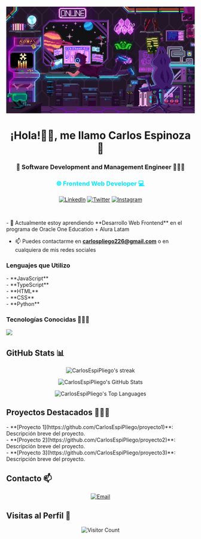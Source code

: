 <!-- Agregar banner -->
![Banner CarlosEspiPliego](./assets/devroom.gif)

<h1 align="center">¡Hola!👋🏼, me llamo Carlos Espinoza 🚀</h1>

<h3 align="center">👾 Software Development and Management Engineer 👨🏻‍💻</h3>
<h3 align="center" style="color: #00EAFF;">🌐 Frontend Web Developer 💻</h3>

<p align="center">
  <a href="https://linkedin.com/in/CarlosEspiPliego" target="_blank"><img align="center" width="48px" alt="LinkedIn" title="LinkedIn" src="https://img.icons8.com/?size=100&id=8808&format=png&color=00EAFF"/></a>
  <a href="https://twitter.com/CarlosEspiPlieg" target="_blank"><img align="center" width="48px" alt="Twitter" title="Twitter"  src="https://img.icons8.com/?size=100&id=phOKFKYpe00C&format=png&color=00EAFF"/></a>
  <a href="https://www.instagram.com/CarlosEspiPliego" target="_blank"><img align="center" src="https://img.icons8.com/?size=100&id=32309&format=png&color=00EAFF" alt="Instagram" title="Instagram" width="48px"/></a>
</p>

<br>

<p align="left">
- 🌱 Actualmente estoy aprendiendo **Desarrollo Web Frontend** en el programa de Oracle One Education + Alura Latam

- 📫 Puedes contactarme en **carlospliego226@gmail.com** o en cualquiera de mis redes sociales
</p>

<h3 align="left">Lenguajes que Utilizo</h3>

<p align="left">
- **JavaScript**<br>
- **TypeScript**<br>
- **HTML**<br>
- **CSS**<br>
- **Python**
</p>

<h3 align="left">Tecnologías Conocidas 👨🏻‍💻</h3>
<p align="left">
  <a href="https://skillicons.dev">
    <img src="https://skillicons.dev/icons?i=javascript,typescript,html,css,python,react,reactnative,bootstrap,tailwind,git,github,mysql,postgresql,mongodb,figma,photoshop,vscode,docker,linux" />
  </a>
</p>

<h2 align="left">GitHub Stats 📊</h2>

<p align="center">
  <img title="🔥 Get streak stats for your profile at git.io/streak-stats" alt="CarlosEspiPliego's streak" src="https://github-readme-streak-stats.herokuapp.com/?user=CarlosEspiPliego&theme=transparent&hide_border=true&locale=es"/>
</p>

<p align="center">
  <img alt="CarlosEspiPliego's GitHub Stats" src="https://github-readme-stats.vercel.app/api?username=CarlosEspiPliego&show_icons=true&theme=transparent&hide_border=true"/>
</p>

<p align="center">
  <img alt="CarlosEspiPliego's Top Languages" src="https://github-readme-stats.vercel.app/api/top-langs/?username=CarlosEspiPliego&theme=transparent&langs_count=10&hide_border=true"/>
</p>

<h2 align="left">Proyectos Destacados 👨🏻‍💻</h2>

<p align="left">
- **[Proyecto 1](https://github.com/CarlosEspiPliego/proyecto1)**: Descripción breve del proyecto.<br>
- **[Proyecto 2](https://github.com/CarlosEspiPliego/proyecto2)**: Descripción breve del proyecto.<br>
- **[Proyecto 3](https://github.com/CarlosEspiPliego/proyecto3)**: Descripción breve del proyecto.
</p>

<h2 align="left">Contacto 📫</h2>

<p align="center">
  <a href="mailto:carlosespipliego@example.com"><img align="center" src="https://img.shields.io/badge/Gmail-D14836?style=for-the-badge&logo=gmail&logoColor=white" alt="Email"/></a>
</p>

<h2 align="left">Visitas al Perfil 👀</h2>

<p align="center">
  <img src="https://profile-counter.glitch.me/CarlosEspiPliego/count.svg" alt="Visitor Count"/>
</p>
